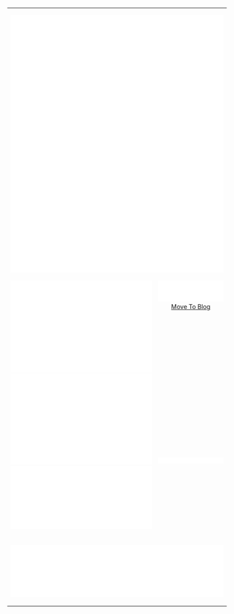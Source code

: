 <table>
  <tr>
    <td colspan="2" valign="top">
      <p>
        <img align="right" src="./metrics.terminal.svg"/>
        <img align="right" src="./metrics.plugin.traffic.svg" />
        <img align="right" src="./metrics.plugin.sponsorships.svg" />
      </p>
    </td>
  </tr>
  <tr>
    <td valign="top" rowspan="2">
      <p rowspan="2" >
        <img width="100%" src="./metrics.plugin.isocalendar.fullyear.svg" />
        <img width="100%" src="./metrics.plugin.habits.charts.svg" />
        <img width="100%" src="./metrics.plugin.achievements.compact.svg" />
      </p>
    </td>
    <td valign="top">
      <p align="center">
        <img width="100%" src="./metrics.plugin.rss.svg" />
        <a href="https://www.luas.kr">Move To Blog</a>
      </p>
    </td>
  </tr>
  <tr>
    <td valign="top">
      <p align="center">
        <img src="./metrics.plugin.topics.svg" />
      </p>
    </td>
  </tr>
  <tr>
    <td colspan="2">
      <p align="center">
        <img width="100%" src="./metrics.plugin.reactions.svg" />
      </p>
    </td>
  </tr>
</table>
